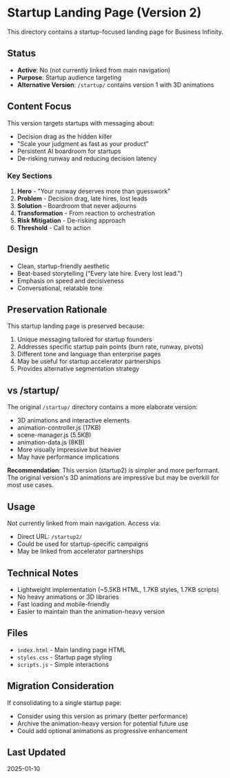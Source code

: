 # Startup Landing Page (Version 2)

This directory contains a startup-focused landing page for Business Infinity.

## Status
- **Active**: No (not currently linked from main navigation)
- **Purpose**: Startup audience targeting
- **Alternative Version**: `/startup/` contains version 1 with 3D animations

## Content Focus

This version targets startups with messaging about:
- Decision drag as the hidden killer
- "Scale your judgment as fast as your product"
- Persistent AI boardroom for startups
- De-risking runway and reducing decision latency

### Key Sections
1. **Hero** - "Your runway deserves more than guesswork"
2. **Problem** - Decision drag, late hires, lost leads
3. **Solution** - Boardroom that never adjourns
4. **Transformation** - From reaction to orchestration
5. **Risk Mitigation** - De-risking approach
6. **Threshold** - Call to action

## Design
- Clean, startup-friendly aesthetic
- Beat-based storytelling ("Every late hire. Every lost lead.")
- Emphasis on speed and decisiveness
- Conversational, relatable tone

## Preservation Rationale

This startup landing page is preserved because:
1. Unique messaging tailored for startup founders
2. Addresses specific startup pain points (burn rate, runway, pivots)
3. Different tone and language than enterprise pages
4. May be useful for startup accelerator partnerships
5. Provides alternative segmentation strategy

## vs /startup/

The original `/startup/` directory contains a more elaborate version:
- 3D animations and interactive elements
- animation-controller.js (17KB)
- scene-manager.js (5.5KB)
- animation-data.js (8KB)
- More visually impressive but heavier
- May have performance implications

**Recommendation**: This version (startup2) is simpler and more performant. The original version's 3D animations are impressive but may be overkill for most use cases.

## Usage

Not currently linked from main navigation. Access via:
- Direct URL: `/startup2/`
- Could be used for startup-specific campaigns
- May be linked from accelerator partnerships

## Technical Notes

- Lightweight implementation (~5.5KB HTML, 1.7KB styles, 1.7KB scripts)
- No heavy animations or 3D libraries
- Fast loading and mobile-friendly
- Easier to maintain than the animation-heavy version

## Files

- `index.html` - Main landing page HTML
- `styles.css` - Startup page styling
- `scripts.js` - Simple interactions

## Migration Consideration

If consolidating to a single startup page:
- Consider using this version as primary (better performance)
- Archive the animation-heavy version for potential future use
- Could add optional animations as progressive enhancement

## Last Updated
2025-01-10
